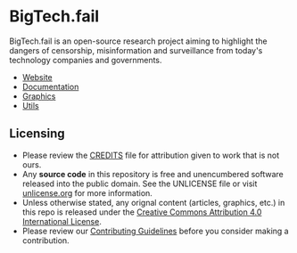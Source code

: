 # BigTech.fail

BigTech.fail is an open-source research project aiming to highlight the dangers of censorship, misinformation and surveillance from today's technology companies and governments.

* [Website](./website/)
* [Documentation](./doc/)
* [Graphics](./graphics/)
* [Utils](./util/)

## Licensing

* Please review the [CREDITS](./CREDITS.md) file for attribution given to work that is not ours.
* Any **source code** in this repository is free and unencumbered software released into the public domain. See the UNLICENSE file or visit [unlicense.org](https://unlicense.org/) for more information.
* Unless otherwise stated, any orignal content (articles, graphics, etc.) in this repo is released under the [Creative Commons Attribution 4.0 International License](https://creativecommons.org/licenses/by/4.0/).
* Please review our [Contributing Guidelines](./CONTRIBUTING.md) before you consider making a contribution.
